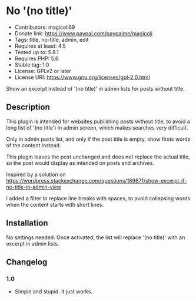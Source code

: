 # No '(no title)'
* Contributors: magicoli69
* Donate link: https://www.paypal.com/paypalme/magicoli
* Tags: title, no-title, admin, edit
* Requires at least: 4.5
* Tested up to: 5.8.1
* Requires PHP: 5.6
* Stable tag: 1.0
* License: GPLv2 or later
* License URI: https://www.gnu.org/licenses/gpl-2.0.html

Show an excerpt instead of '(no title)' in admin lists for posts without title.


## Description

This plugin is intended for websites publishing posts without title, to avoid a long list of '(no title') in admin screen, which makes searches very difficult.

Only in admin posts list, and only if the post title is empty, show firsts words of the content instead.

This plugin leaves the post unchanged and does not replace the actual title, so the post would display as intended on posts and archives.

Inspired by a solution on https://wordpress.stackexchange.com/questions/189671/show-excerpt-if-no-title-in-admin-view

I added a filter to replace line breaks with spaces, to avoid collapsing words when the content starts with short lines.


## Installation

No settings needed. Once activated, the list will replace '(no title)' with an excerpt in admin lists.


## Changelog

### 1.0
* Simple and stupid. It just works.
